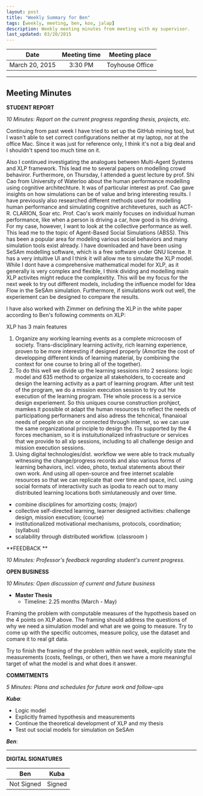 ```yaml
---
layout: post
title: "Weekly Summary for Ben"
tags: [weekly, meeting, ben, koo, jalap]
description: Weekly meeting minutes from meeting with my supervisor.
last_updated: 03/20/2015
---
```


|**Date** |**Meeting time**|**Meeting place**
| ------------- |:----------------:|:-------:
|March 20, 2015| 3:30 PM | Toyhouse Office


----------


Meeting Minutes
------

 **STUDENT REPORT** 

 *10 Minutes: Report on the current progress regarding thesis, projects, etc.*

Continuing from past week I have tried to set up the GitHub mining tool, but I wasn't able to set correct configurations neither at my laptop, nor at the office Mac. Since it was just for reference only, I think it's not a big deal and I shouldn't spend too much time on it.

Also I continued investigating the analogues between Multi-Agent Systems and XLP framework. This lead me to several papers on modelling crowd behaviror. Furthermore, on Thursday, I attended a guest lecture by prof. Shi Cao from University of Waterloo about the human performance modelling using cognitive architechture. It was of particular interest as prof. Cao gave insights on how simulations can be of value and bring interesting results. I have previously also researched different methods used for modelling human performance and simulating cognitive architevetures, such as ACT-R. CLARION, Soar etc. Prof. Cao's work mainly focuses on individual human performance, like when a person is driving a car, how good is his driving. For my case, however, I want to look at the collective performance as well. This lead me to the topic of Agent-Based Social Simulations (ABSS). This has been a popular area for modeling various social behaviors and many simulation tools exist already. I have downloaded and have been using SeSAm modelling software, which is a free software under GNU license. It has a very intuitive UI and I think it will allow me to simulate the XLP model. While I dont have a comprehensive mathematical model for XLP, as it generally is very complex and flexible, I think dividng and modelling main XLP activites might reduce the complexitity.  This will be my focus for the next week to try out different models, including the influence model for Idea Flow in the SeSAm simulation. Furthermore, if simulations work out well, the experiement can be designed to compare the results.

I have also worked with Zimmer on defining the XLP in the white paper according to Ben's following comments on XLP:


XLP has 3 main features

1. Organize any working learning events as a complete microcosm of society. Trans-disciplinary learning activity, rich learning experience, proven to be more interesting if designed properly (Amortize the cost of developping different kinds of learning material, by combining the context for one course to bring all of the together).
2. To do this well we divide up the learning sessions into 2 sessions: logic model and 635 method to organize all stakeholders, to cocreate and design the learning activity as a part of learning program. After unit test of the program, we do a mission execution session to try out hte execution of the learning program. THe whole process is a service design experiement. So this uniques course construction prohject, mamkes it possible ot adapt the human resources to reflect the needs of participationg performaners and also adress the tehcnical, finanaioal needs of people on site or connected through internet, so we can use the same organizational principle to design the. ITs supported by the 4 forces mechanism, so it is instuitutionalized infrastructure or services that we provide to all xlp sessions, including to all challenge design and mission execution sessions.
3. Using digital technologies/dist. workflow we were able to track mutually witnessing the change/progress records and also various forms of learning behaviors, incl. video, photo, textual statements about their own work. And using all open-source and free internet scalable resources so that we can replicate that over time and space, incl. using social formats of interactivity such as ipodia to reach out to many distributed learning locations both simlutaneously and over time. 

- combine disciplines for amortizing costs; (major)
- collective self-directed learning, learner designed activities: challenge design, mission execution;  (course)
- institutionalized motivational mechanisms, protocols, coordination;  (syllabus)
- scalability through distributed workflow. (classroom	)


**FEEDBACK **
 
 *10 Minutes: Professor's feedback regarding student's current progress.*
 

**OPEN BUSINESS**

*10 Minutes: Open discussion of current and future business*

- **Master Thesis**
	- Timeline: 2.25 months (March - May)

Framing the problem with computable measures of the hypothesis based on the 4 points on XLP above. The framing should address the questions of why we need a simulation model and what are we going to measure. Try to come up with the specific outcomes, measure policy, use the dataset and comare it to real git data.  

Try to finish the framing of the problem within next week, explicitly state the measurements (costs, feelings, or other), then we have a more meaningful target of what the model is and what does it answer.



**COMMITMENTS**

*5 Minutes: Plans and schedules for future work and follow-ups*


***Kuba***:

- Logic model
- Explicitly framed hypothesis and measurements
- Continue the theoretical development of XLP and my thesis
- Test out social models for simulation on SeSAm


***Ben***:




----------


**DIGITAL SIGNATURES**

|**Ben** |**Kuba**|
| ------------- |----------------|
|Not Signed| Signed
